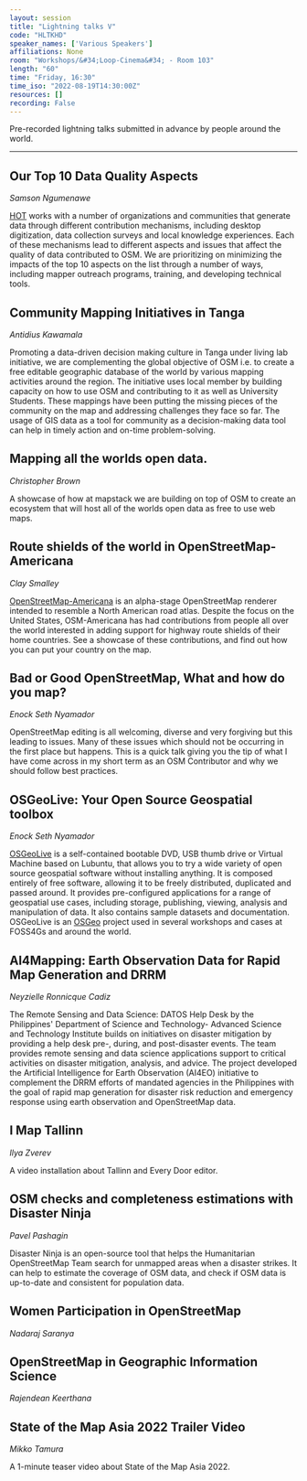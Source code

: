 ```yaml
---
layout: session
title: "Lightning talks V"
code: "HLTKHD"
speaker_names: ['Various Speakers']
affiliations: None
room: "Workshops/&#34;Loop-Cinema&#34; - Room 103"
length: "60"
time: "Friday, 16:30"
time_iso: "2022-08-19T14:30:00Z"
resources: []
recording: False
---
```


Pre-recorded lightning talks submitted in advance by people around the world.

<hr>

## Our Top 10 Data Quality Aspects
_Samson Ngumenawe_

[HOT](https://www.hotosm.org/) works with a number of organizations and communities that generate data through different contribution mechanisms, including desktop digitization, data collection surveys and local knowledge experiences. Each of these mechanisms lead to different aspects and issues that affect the quality of data contributed to OSM. We are prioritizing on minimizing the impacts of the top 10 aspects on the list through a number of ways, including mapper outreach programs, training, and developing technical tools.

## Community Mapping Initiatives in Tanga
_Antidius Kawamala_

Promoting a data-driven decision making culture in Tanga under living lab initiative, we are complementing the global objective of OSM i.e. to create a free editable geographic database of the world by various mapping activities around the region. The initiative uses local member by building capacity on how to use OSM and contributing to it as well as University Students. These mappings have been putting the missing pieces of the community on the map and addressing challenges they face so far. The usage of GIS data as a tool for community as a decision-making data tool can help in timely action and on-time problem-solving.

## Mapping all the worlds open data.
_Christopher Brown_

A showcase of how at mapstack we are building on top of OSM to create an ecosystem that will host all of the worlds open data as free to use web maps.

## Route shields of the world in OpenStreetMap-Americana
_Clay Smalley_

[OpenStreetMap-Americana](https://wiki.openstreetmap.org/wiki/OpenStreetMap_Americana) is an alpha-stage OpenStreetMap renderer intended to resemble a North American road atlas. Despite the focus on the United States, OSM-Americana has had contributions from people all over the world interested in adding support for highway route shields of their home countries. See a showcase of these contributions, and find out how you can put your country on the map.

## Bad or Good OpenStreetMap, What and how do you map?
_Enock Seth Nyamador_

OpenStreetMap editing is all welcoming, diverse and very forgiving but this leading to issues. Many of these issues which should not be occurring in the first place but happens. This is a quick talk giving you the tip of what I have come across in my short term as an OSM Contributor and why we should follow best practices.

## OSGeoLive: Your Open Source Geospatial toolbox
_Enock Seth Nyamador_

[OSGeoLive](https://live.osgeo.org) is a self-contained bootable DVD, USB thumb drive or Virtual Machine based on Lubuntu, that allows you to try a wide variety of open source geospatial software without installing anything. It is composed entirely of free software, allowing it to be freely distributed, duplicated and passed around. It provides pre-configured applications for a range of geospatial use cases, including storage, publishing, viewing, analysis and manipulation of data. It also contains sample datasets and documentation. OSGeoLive is an [OSGeo](https://wiki.openstreetmap.org/wiki/OSGeo) project used in several workshops and cases at FOSS4Gs and around the world.

## AI4Mapping: Earth Observation Data for Rapid Map Generation and DRRM
_Neyzielle Ronnicque Cadiz_

The Remote Sensing and Data Science: DATOS Help Desk by the Philippines' Department of Science and Technology- Advanced Science and Technology Institute builds on initiatives on disaster mitigation by providing a help desk pre-, during, and post-disaster events. The team provides remote sensing and data science applications support to critical activities on disaster mitigation, analysis, and advice. The project developed the Artificial Intelligence for Earth Observation (AI4EO) initiative to complement the DRRM efforts of mandated agencies in the Philippines with the goal of rapid map generation for disaster risk reduction and emergency response using earth observation and OpenStreetMap data.

## I Map Tallinn
_Ilya Zverev_

A video installation about Tallinn and Every Door editor.

## OSM checks and completeness estimations with Disaster Ninja
_Pavel Pashagin_

Disaster Ninja is an open-source tool that helps the Humanitarian OpenStreetMap Team search for unmapped areas when a disaster strikes. It can help to estimate the coverage of OSM data, and check if OSM data is up-to-date and consistent for population data.

## Women Participation in OpenStreetMap
_Nadaraj Saranya_



## OpenStreetMap in Geographic Information Science
_Rajendean Keerthana_

## State of the Map Asia 2022 Trailer Video
_Mikko Tamura_

A 1-minute teaser video about State of the Map Asia 2022.

